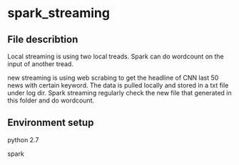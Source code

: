 # spark_streaming 
## File describtion 
Local streaming is using two local treads. Spark can do wordcount on the input of another tread.

new streaming is using web scrabing to get the headline of CNN last 50 news with certain keyword. The data is pulled locally and stored in a txt file under log dir. Spark streaming regularly check the new file that generated in this folder and do wordcount. 
## Environment setup
python 2.7

spark 
